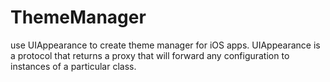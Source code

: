 # ThemeManager

use UIAppearance to create theme manager for iOS apps.
UIAppearance is a protocol that returns a proxy that will forward any configuration to instances of a particular class.
